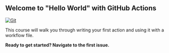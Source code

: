 ## Welcome to "Hello World" with GitHub Actions

[![Git](https://app.soluble.cloud/api/v1/public/badges/cb463e48-65e1-4130-99c5-10357bdadea3.svg?orgId=666444378491)](https://app.soluble.cloud/repos/details/github.com/ayoinc/hello-github-actions?orgId=666444378491)  

This course will walk you through writing your first action and using it with a workflow file. 

**Ready to get started? Navigate to the first issue.**